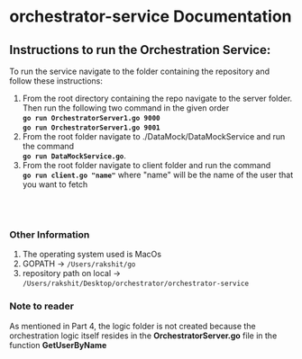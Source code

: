# orchestrator-service Documentation

## Instructions to run the Orchestration Service: </br>

To run the service navigate to the folder containing the repository and follow these instructions:
1) From the root directory containing the repo navigate to the server folder. Then run the following two command in the given order </br>
        **`go run OrchestratorServer1.go 9000`** </br>
        **`go run OrchestratorServer1.go 9001`**
2) From the root folder navigate to ./DataMock/DataMockService and run the command </br>
    **`go run DataMockService.go`**.
3) From the root folder navigate to client folder and run the command </br>
    **`go run client.go "name"`**     where "name" will be the name of the user that you want to fetch
    
</br>
</br>

### Other Information
1) The operating system used is MacOs
2) GOPATH -> `/Users/rakshit/go`
3) repository path on local -> `/Users/rakshit/Desktop/orchestrator/orchestrator-service`


### Note to reader
As mentioned in Part 4, the logic folder is not created because the orchestration logic itself resides in the **OrchestratorServer.go** file in the function **GetUserByName**
